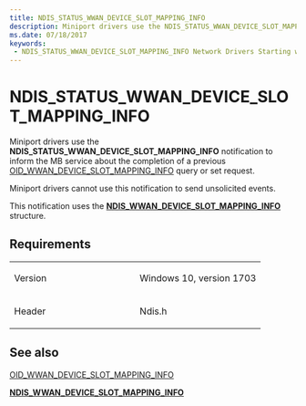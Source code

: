 ```yaml
---
title: NDIS_STATUS_WWAN_DEVICE_SLOT_MAPPING_INFO
description: Miniport drivers use the NDIS_STATUS_WWAN_DEVICE_SLOT_MAPPING_INFO notification to inform the MB service about the completion of a previous OID_WWAN_DEVICE_SLOT_MAPPING_INFO query or set request.
ms.date: 07/18/2017
keywords:
 - NDIS_STATUS_WWAN_DEVICE_SLOT_MAPPING_INFO Network Drivers Starting with Windows Vista
---
```


# NDIS\_STATUS\_WWAN\_DEVICE\_SLOT\_MAPPING\_INFO


Miniport drivers use the **NDIS\_STATUS\_WWAN\_DEVICE\_SLOT\_MAPPING\_INFO** notification to inform the MB service about the completion of a previous [OID\_WWAN\_DEVICE\_SLOT\_MAPPING\_INFO](./oid-wwan-device-slot-mappings.md) query or set request.

Miniport drivers cannot use this notification to send unsolicited events.

This notification uses the [**NDIS\_WWAN\_DEVICE\_SLOT\_MAPPING\_INFO**](/windows-hardware/drivers/ddi/ndiswwan/ns-ndiswwan-_ndis_wwan_device_slot_mapping_info) structure.

## Requirements

<table>
<colgroup>
<col width="50%" />
<col width="50%" />
</colgroup>
<tbody>
<tr class="odd">
<td><p>Version</p></td>
<td><p>Windows 10, version 1703</p></td>
</tr>
<tr class="even">
<td><p>Header</p></td>
<td>Ndis.h</td>
</tr>
</tbody>
</table>

## See also


[OID\_WWAN\_DEVICE\_SLOT\_MAPPING\_INFO](./oid-wwan-device-slot-mappings.md)

[**NDIS\_WWAN\_DEVICE\_SLOT\_MAPPING\_INFO**](/windows-hardware/drivers/ddi/ndiswwan/ns-ndiswwan-_ndis_wwan_device_slot_mapping_info)

 

